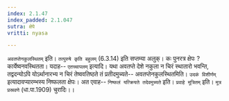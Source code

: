 ```yaml
---
index: 2.1.47
index_padded: 2.1.047
sutra: क्षेपे
vritti: nyasa

---
```

`अवतप्तेनकुलस्थितम्` इति। `तत्पुरुषे कृति बहुलम्` (6.3.14) इति सप्तम्या अलुक्। कः पुनरत्र क्षेपः ? कार्येष्वनवस्थितता। यदाह-- `एतच्चापलम्` इत्यादि। यथा अवतप्ते देशे नकुला न चिरं स्थातारो भवन्ति, तद्वदन्योऽपि योऽर्थानारभ्य न चिरं तेष्ववतिष्ठते तं प्रतीदमुच्यते-- अवतप्तेनकुलस्थितमिति। `उदकं विशीर्णम्` इत्यादावप्यारम्भस्य निष्फलता क्षेपः। अत एवाह-- `निष्फलं यत्क्रियते तदेवमुच्यते` इति। `प्रवाहे मूत्रितम्` इति। `मूत्र प्रस्रवणे` (धा.पा.1909) चुरादिः।।